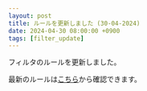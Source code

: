 ```yaml
---
layout: post
title: ルールを更新しました (30-04-2024)
date: 2024-04-30 08:00:00 +0900
tags: [filter_update]
---
```


フィルタのルールを更新しました。

最新のルールは[こちら](https://github.com/kittytail/BlockerRules)から確認できます。

